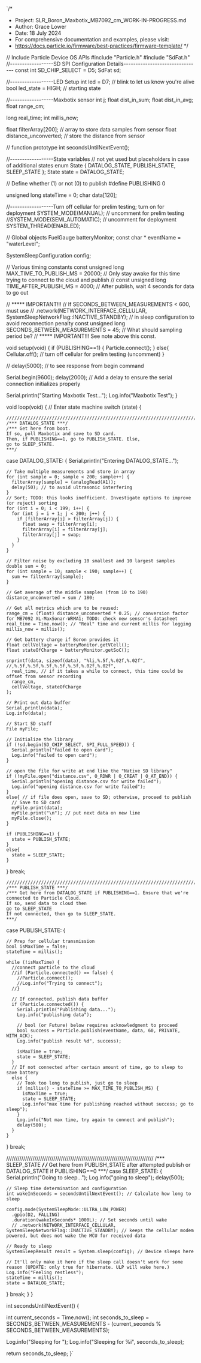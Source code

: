 `/* 
 * Project: SLR_Boron_Maxbotix_MB7092_cm_WORK-IN-PROGRESS.md
 * Author: Grace Lower
 * Date: 18 July 2024
 * For comprehensive documentation and examples, please visit:
 * https://docs.particle.io/firmware/best-practices/firmware-template/
 */

// Include Particle Device OS APIs
#include "Particle.h"
#include "SdFat.h"
 //------------------SD SPI Configuration Details--------------------------------
const int SD_CHIP_SELECT = D5;
SdFat sd;

//------------------LED Setup
int led = D7; // blink to let us know you're alive
bool led_state = HIGH; // starting state

//------------------Maxbotix sensor
int j;
float dist_in_sum;
float dist_in_avg;
float range_cm;

long real_time;
int millis_now;

float filterArray[200]; // array to store data samples from sensor
float distance_unconverted; // store the distance from sensor

// function prototype
int secondsUntilNextEvent();

//------------------State variables
// not yet used but placeholders in case of additional states
enum State {
  DATALOG_STATE,
  PUBLISH_STATE,
  SLEEP_STATE
};
State state = DATALOG_STATE;

// Define whether (1) or not (0) to publish
#define PUBLISHING 0

unsigned long stateTime = 0;
char data[120];

//------------------Turn off cellular for prelim testing; turn on for deployment
SYSTEM_MODE(MANUAL); // uncomment for prelim testing
//SYSTEM_MODE(SEMI_AUTOMATIC); // uncomment for deployment
SYSTEM_THREAD(ENABLED);

// Global objects
FuelGauge batteryMonitor;
const char * eventName = "waterLevel";

SystemSleepConfiguration config;

// Various timing constants
const unsigned long MAX_TIME_TO_PUBLISH_MS = 20000; // Only stay awake for this time trying to connect to the cloud and publish
// const unsigned long TIME_AFTER_PUBLISH_MS = 4000; // After publish, wait 4 seconds for data to go out

// ***** IMPORTANT!!!
// If SECONDS_BETWEEN_MEASUREMENTS < 600, must use 
// .network(NETWORK_INTERFACE_CELLULAR, SystemSleepNetworkFlag::INACTIVE_STANDBY);
// in sleep configuration to avoid reconnection penalty
const unsigned long SECONDS_BETWEEN_MEASUREMENTS = 45; // What should sampling period be?
// ***** IMPORTANT!!! See note above this const.


void setup(void) {
  if (PUBLISHING==1) {
    Particle.connect();
  }
  else{
    Cellular.off(); // turn off cellular for prelim testing (uncomment)
  }

  // delay(5000); // to see response from begin command

  Serial.begin(9600);
  delay(2000); // Add a delay to ensure the serial connection initializes properly

  Serial.println("Starting Maxbotix Test...");
  Log.info("Maxbotix Test");
}

void loop(void) {
  // Enter state machine
  switch (state) {

    //////////////////////////////////////////////////////////////////////////////
    /*** DATALOG_STATE ***/
    /*** Get here from boot. 
    If so, poll Maxbotix and save to SD card.
    Then, if PUBLISHING==1, go to PUBLISH_STATE. Else,
    go to SLEEP_STATE.
    ***/
  case DATALOG_STATE: {
    Serial.println("Entering DATALOG_STATE...");

    // Take multiple measurements and store in array
    for (int sample = 0; sample < 200; sample++) {
      filterArray[sample] = (analogRead(A1));
      delay(50); // to avoid ultrasonic interfering
    }
    // Sort; TODO: this looks inefficient. Investigate options to improve (or reject) sorting
    for (int i = 0; i < 199; i++) {
      for (int j = i + 1; j < 200; j++) {
        if (filterArray[i] > filterArray[j]) {
          float swap = filterArray[i];
          filterArray[i] = filterArray[j];
          filterArray[j] = swap;
        }
      }
    }

    // Filter noise by excluding 10 smallest and 10 largest samples 
    double sum = 0;
    for (int sample = 10; sample < 190; sample++) {
      sum += filterArray[sample];
    }

    // Get average of the middle samples (from 10 to 190)
    distance_unconverted = sum / 180;

    // Get all metrics which are to be reused:
    range_cm = (float) distance_unconverted * 0.25; // conversion factor for MB7092 XL-MaxSonar-WRMA1; TODO: check new sensor's datasheet
    real_time = Time.now(); // "Real" time and current millis for logging
    millis_now = millis();

    // Get battery charge if Boron provides it
    float cellVoltage = batteryMonitor.getVCell();
    float stateOfCharge = batteryMonitor.getSoC();

    snprintf(data, sizeof(data), "%li,%.5f,%.02f,%.02f", //,%.5f,%.5f,%.5f,%.5f,%.5f,%.02f,%.02f",
      real_time, // if it takes a while to connect, this time could be offset from sensor recording
      range_cm,
      cellVoltage, stateOfCharge
    );

    // Print out data buffer
    Serial.println(data);
    Log.info(data);

    // Start SD stuff
    File myFile;

    // Initialize the library
    if (!sd.begin(SD_CHIP_SELECT, SPI_FULL_SPEED)) {
      Serial.println("failed to open card");
      Log.info("failed to open card");
    }

    // open the file for write at end like the "Native SD library"
    if (!myFile.open("distance.csv", O_RDWR | O_CREAT | O_AT_END)) {
      Serial.println("opening distance.csv for write failed");
      Log.info("opening distance.csv for write failed");
    }
    else{ // if file does open, save to SD; otherwise, proceed to publish
      // Save to SD card
      myFile.print(data);
      myFile.print("\n"); // put next data on new line
      myFile.close();
    }

    if (PUBLISHING==1) {
      state = PUBLISH_STATE;
    }
    else{
      state = SLEEP_STATE;
    }

  }
  break;

    //////////////////////////////////////////////////////////////////////////////
    /*** PUBLISH_STATE ***/
    /*** Get here from DATALOG_STATE if PUBLISHING==1. Ensure that we're connected to Particle Cloud.
    If so, send data to cloud then
    go to SLEEP_STATE
    If not connected, then go to SLEEP_STATE.
    ***/
  case PUBLISH_STATE: {

    // Prep for cellular transmission
    bool isMaxTime = false;
    stateTime = millis();

    while (!isMaxTime) {
      //connect particle to the cloud
      //if (Particle.connected() == false) {
        //Particle.connect();
        //Log.info("Trying to connect");
      //}

      // If connected, publish data buffer
      if (Particle.connected()) {
        Serial.println("Publishing data...");
        Log.info("publishing data");

        // bool (or Future) below requires acknowledgment to proceed
        bool success = Particle.publish(eventName, data, 60, PRIVATE, WITH_ACK);
        Log.info("publish result %d", success); 

        isMaxTime = true;
        state = SLEEP_STATE;
      }
      // If not connected after certain amount of time, go to sleep to save battery
      else {
        // Took too long to publish, just go to sleep
        if (millis() - stateTime >= MAX_TIME_TO_PUBLISH_MS) {
          isMaxTime = true;
          state = SLEEP_STATE;
          Log.info("max time for publishing reached without success; go to sleep");
        }
        Log.info("Not max time, try again to connect and publish");
        delay(500);
      }
    }
  }
  break;

  //////////////////////////////////////////////////////////////////////////////
  /*** SLEEP_STATE ***/
  /*** Get here from PUBLISH_STATE after attempted publish or DATALOG_STATE if PUBLISHING==0
  ***/
  case SLEEP_STATE: {
    Serial.println("Going to sleep...");
    Log.info("going to sleep");
    delay(500);

    // Sleep time determination and configuration
    int wakeInSeconds = secondsUntilNextEvent(); // Calculate how long to sleep 

    config.mode(SystemSleepMode::ULTRA_LOW_POWER)
      .gpio(D2, FALLING)
      .duration(wakeInSeconds* 1000L); // Set seconds until wake
      // .network(NETWORK_INTERFACE_CELLULAR, SystemSleepNetworkFlag::INACTIVE_STANDBY); // keeps the cellular modem powered, but does not wake the MCU for received data

    // Ready to sleep
    SystemSleepResult result = System.sleep(config); // Device sleeps here

    // It'll only make it here if the sleep call doesn't work for some reason (UPDATE: only true for hibernate. ULP will wake here.)
    Log.info("Feeling restless");
    stateTime = millis();
    state = DATALOG_STATE;
  }
  break;
  }
}

int secondsUntilNextEvent() {

  int current_seconds = Time.now();
  int seconds_to_sleep = SECONDS_BETWEEN_MEASUREMENTS - (current_seconds % SECONDS_BETWEEN_MEASUREMENTS);

  Log.info("Sleeping for ");
  Log.info("Sleeping for %i", seconds_to_sleep);

  return seconds_to_sleep;
}`